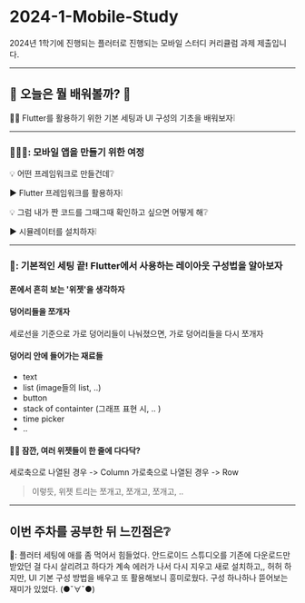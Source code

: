 # 2024-1-Mobile-Study

2024년 1학기에 진행되는 플러터로 진행되는 모바일 스터디 커리큘럼 과제 제출입니다.

---

## 🎈 오늘은 뭘 배워볼까? 🎈

👩‍🏫 Flutter를 활용하기 위한 기본 세팅과 UI 구성의 기초을 배워보자❕

---

### 👩🏻‍💻: 모바일 앱을 만들기 위한 여정

💡 어떤 프레임워크로 만들건데❔

▶ Flutter 프레임워크를 활용하자❕

💡 그럼 내가 짠 코드를 그때그때 확인하고 싶으면 어떻게 해❔

▶ 시뮬레이터를 설치하자❕

---

### 📱: 기본적인 세팅 끝! Flutter에서 사용하는 레이아웃 구성법을 알아보자

#### 폰에서 흔히 보는 '위젯'을 생각하자

#### 덩어리들을 쪼개자

세로선을 기준으로 가로 덩어리들이 나눠졌으면,
가로 덩어리들을 다시 쪼개자

#### 덩어리 안에 들어가는 재료들

- text
- list (image들의 list, ..)
- button
- stack of containter (그래프 표현 시, .. )
- time picker
- ..

#### ✋🏻 잠깐, 여러 위젯들이 한 줄에 다다닥?

세로축으로 나열된 경우 -> Column
가로축으로 나열된 경우 -> Row

> 이렇듯, 위젯 트리는 쪼개고, 쪼개고, 쪼개고, ..

---

## 이번 주차를 공부한 뒤 느낀점은❔

🧸: 플러터 세팅에 애를 좀 먹어서 힘들었다. 안드로이드 스튜디오를 기존에 다운로드만 받았던 걸 다시 살리려고 하다가 계속 에러가 나서 다시 지우고 새로 설치하고,, 허허 하지만, UI 기본 구성 방법을 배우고 또 활용해보니 흥미로웠다. 구성 하나하나 뜯어보는 재미가 있었다. (●ˇ∀ˇ●)
